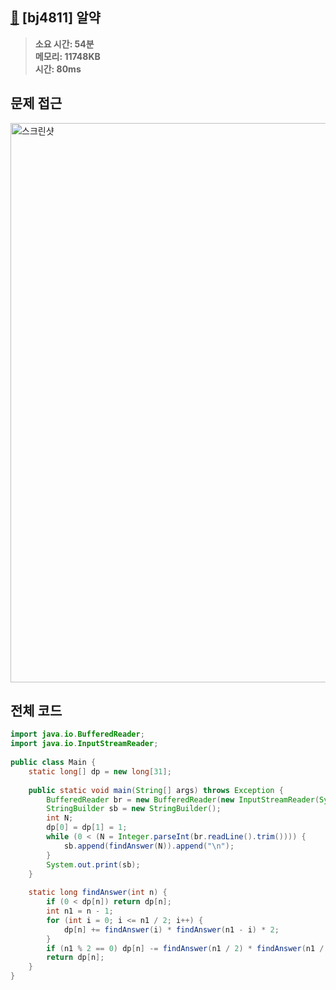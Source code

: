 ## [💊](https://www.acmicpc.net/problem/4811) [bj4811] 알약

> **소요 시간: 54분<br>
> 메모리: 11748KB<br>
> 시간: 80ms**

## 문제 접근
<img width="895" alt="스크린샷" src="https://github.com/NewSainTurtle/NewSainTurtleAlgo2/assets/26339069/928fb325-b34d-451a-918c-7c1d1651085a">


## 전체 코드
```java
import java.io.BufferedReader;  
import java.io.InputStreamReader;  
  
public class Main {  
    static long[] dp = new long[31];  
  
    public static void main(String[] args) throws Exception {  
        BufferedReader br = new BufferedReader(new InputStreamReader(System.in));  
        StringBuilder sb = new StringBuilder();  
        int N;  
        dp[0] = dp[1] = 1;  
        while (0 < (N = Integer.parseInt(br.readLine().trim()))) {  
            sb.append(findAnswer(N)).append("\n");  
        }  
        System.out.print(sb);  
    }  
  
    static long findAnswer(int n) {  
        if (0 < dp[n]) return dp[n];  
        int n1 = n - 1;  
        for (int i = 0; i <= n1 / 2; i++) {  
            dp[n] += findAnswer(i) * findAnswer(n1 - i) * 2;  
        }  
        if (n1 % 2 == 0) dp[n] -= findAnswer(n1 / 2) * findAnswer(n1 / 2);  
        return dp[n];  
    }  
}
```
